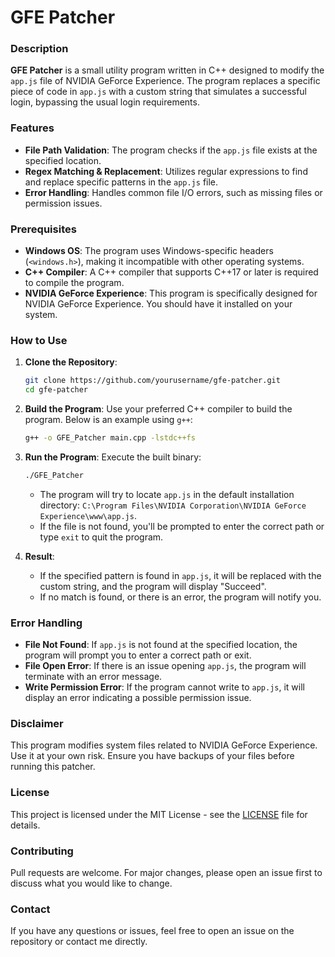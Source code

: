 
# GFE Patcher

### Description
**GFE Patcher** is a small utility program written in C++ designed to modify the `app.js` file of NVIDIA GeForce Experience. The program replaces a specific piece of code in `app.js` with a custom string that simulates a successful login, bypassing the usual login requirements.

### Features
- **File Path Validation**: The program checks if the `app.js` file exists at the specified location.
- **Regex Matching & Replacement**: Utilizes regular expressions to find and replace specific patterns in the `app.js` file.
- **Error Handling**: Handles common file I/O errors, such as missing files or permission issues.

### Prerequisites
- **Windows OS**: The program uses Windows-specific headers (`<windows.h>`), making it incompatible with other operating systems.
- **C++ Compiler**: A C++ compiler that supports C++17 or later is required to compile the program.
- **NVIDIA GeForce Experience**: This program is specifically designed for NVIDIA GeForce Experience. You should have it installed on your system.

### How to Use

1. **Clone the Repository**:
    ```sh
    git clone https://github.com/yourusername/gfe-patcher.git
    cd gfe-patcher
    ```

2. **Build the Program**:
   Use your preferred C++ compiler to build the program. Below is an example using `g++`:
    ```sh
    g++ -o GFE_Patcher main.cpp -lstdc++fs
    ```

3. **Run the Program**:
    Execute the built binary:
    ```sh
    ./GFE_Patcher
    ```
    - The program will try to locate `app.js` in the default installation directory: `C:\Program Files\NVIDIA Corporation\NVIDIA GeForce Experience\www\app.js`.
    - If the file is not found, you'll be prompted to enter the correct path or type `exit` to quit the program.

4. **Result**:
    - If the specified pattern is found in `app.js`, it will be replaced with the custom string, and the program will display "Succeed".
    - If no match is found, or there is an error, the program will notify you.

### Error Handling
- **File Not Found**: If `app.js` is not found at the specified location, the program will prompt you to enter a correct path or exit.
- **File Open Error**: If there is an issue opening `app.js`, the program will terminate with an error message.
- **Write Permission Error**: If the program cannot write to `app.js`, it will display an error indicating a possible permission issue.

### Disclaimer
This program modifies system files related to NVIDIA GeForce Experience. Use it at your own risk. Ensure you have backups of your files before running this patcher.

### License
This project is licensed under the MIT License - see the [LICENSE](LICENSE) file for details.

### Contributing
Pull requests are welcome. For major changes, please open an issue first to discuss what you would like to change.

### Contact
If you have any questions or issues, feel free to open an issue on the repository or contact me directly.
